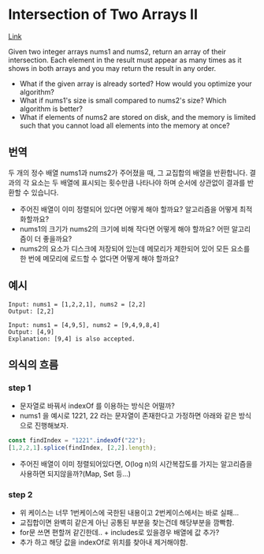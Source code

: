 # Intersection of Two Arrays II

[Link](https://leetcode.com/explore/interview/card/top-interview-questions-easy/92/array/674/)

Given two integer arrays nums1 and nums2, return an array of their intersection. Each element in the result must appear as many times as it shows in both arrays and you may return the result in any order.

- What if the given array is already sorted? How would you optimize your algorithm?
- What if nums1's size is small compared to nums2's size? Which algorithm is better?
- What if elements of nums2 are stored on disk, and the memory is limited such that you cannot load all elements into the memory at once?

## 번역

두 개의 정수 배열 nums1과 nums2가 주어졌을 때, 그 교집합의 배열을 반환합니다. 결과의 각 요소는 두 배열에 표시되는 횟수만큼 나타나야 하며 순서에 상관없이 결과를 반환할 수 있습니다.

- 주어진 배열이 이미 정렬되어 있다면 어떻게 해야 할까요? 알고리즘을 어떻게 최적화할까요?
- nums1의 크기가 nums2의 크기에 비해 작다면 어떻게 해야 할까요? 어떤 알고리즘이 더 좋을까요?
- nums2의 요소가 디스크에 저장되어 있는데 메모리가 제한되어 있어 모든 요소를 한 번에 메모리에 로드할 수 없다면 어떻게 해야 할까요?

## 예시
```
Input: nums1 = [1,2,2,1], nums2 = [2,2]
Output: [2,2]

Input: nums1 = [4,9,5], nums2 = [9,4,9,8,4]
Output: [4,9]
Explanation: [9,4] is also accepted.
```

## 의식의 흐름
### step 1
- 문자열로 바꿔서 indexOf 를 이용하는 방식은 어떨까?
- nums1 을 예시로 1221, 22 라는 문자열이 존재한다고 가정하면 아래와 같은 방식으로 진행해보자.
```javascript
const findIndex = "1221".indexOf("22");
[1,2,2,1].splice(findIndex, [2,2].length);
```
- 주어진 배열이 이미 정렬되어있다면, O(log n)의 시간복잡도를 가지는 알고리즘을 사용하면 되지않을까?(Map, Set 등...)
### step 2
- 위 케이스는 너무 1번케이스에 국한된 내용이고 2번케이스에서는 바로 실패...
- 교집합이면 완벽히 같은게 아닌 공통된 부분을 찾는건데 해당부분을 깜빡함.
- for문 쓰면 편할꺼 같긴한데.. + includes로 있을경우 배열에 값 추가?
- 추가 하고 해당 값을 indexOf로 위치를 찾아내 제거해야함.
